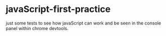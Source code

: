 # javaScript-first-practice
just some tests to see how javaScript can work and be seen in the console panel within chrome devtools.

